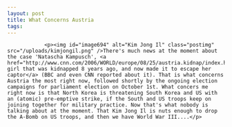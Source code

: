 ```yaml
---
layout: post
title: What Concerns Austria
tags:
---
```



                <p><img id="image694" alt="Kim Jong Il" class="postimg" src="/uploads/kimjongil.png" />There's much news at the moment about the case 'Natascha Kampusch', <a href="http://www.cnn.com/2006/WORLD/europe/08/25/austria.kidnap/index.html">a girl that was kidnapped 8 years ago, and now made it to escape her captor</a> (BBC and even CNN reported about it). That is what concerns Austria the most right now, followed shortly by the ongoing election campaigns for parliament election on October 1st. What concers me right now is that North Korea is threatening South Korea and US with an (atomic) pre-emptive strike, if the South and US troops keep on joining together for military practice. Now that's what nobody is talking about at the moment. That Kim Jong Il is nuts enough to drop the A-Bomb on US troops, and then we have World War III....</p>
